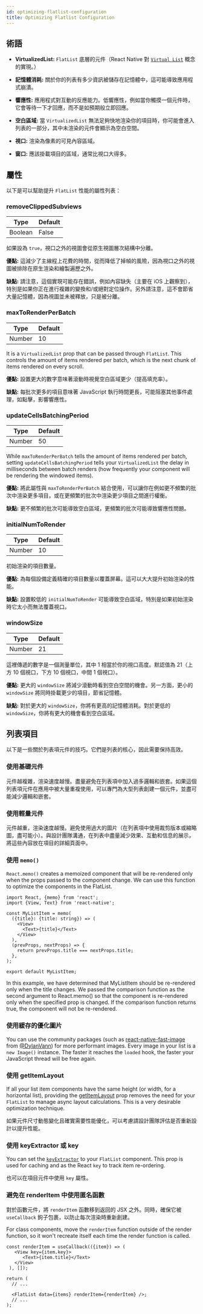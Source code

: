 ```yaml
---
id: optimizing-flatlist-configuration
title: Optimizing Flatlist Configuration
---
```


## 術語

- **VirtualizedList:** `FlatList` 底層的元件（React Native 對 [`Virtual List`](https://bvaughn.github.io/react-virtualized/#/components/List) 概念的實現。）

- **記憶體消耗:** 關於你的列表有多少資訊被儲存在記憶體中，這可能導致應用程式崩潰。

- **響應性:** 應用程式對互動的反應能力。低響應性，例如當你觸摸一個元件時，它會等待一下才回應，而不是如預期般立即回應。

- **空白區域:** 當 `VirtualizedList` 無法足夠快地渲染你的項目時，你可能會進入列表的一部分，其中未渲染的元件會顯示為空白空間。

- **視口:** 渲染為像素的可見內容區域。

- **窗口:** 應該掛載項目的區域，通常比視口大得多。

## 屬性

以下是可以幫助提升 `FlatList` 性能的屬性列表：

### removeClippedSubviews

| Type    | Default |
| ------- | ------- |
| Boolean | False   |

如果設為 `true`，視口之外的視圖會從原生視圖層次結構中分離。

**優點:** 這減少了主線程上花費的時間，從而降低了掉幀的風險，因為視口之外的視圖被排除在原生渲染和繪製遍歷之外。

**缺點:** 請注意，這個實現可能存在錯誤，例如內容缺失（主要在 iOS 上觀察到），特別是如果你正在進行複雜的變換和/或絕對定位操作。另外請注意，這不會節省大量記憶體，因為視圖並未被釋放，只是被分離。

### maxToRenderPerBatch

| Type   | Default |
| ------ | ------- |
| Number | 10      |

It is a `VirtualizedList` prop that can be passed through `FlatList`. This controls the amount of items rendered per batch, which is the next chunk of items rendered on every scroll.

**優點:** 設置更大的數字意味著滾動時視覺空白區域更少（提高填充率）。

**缺點:** 每批次更多的項目意味著 JavaScript 執行時間更長，可能阻塞其他事件處理，如點擊，影響響應性。

### updateCellsBatchingPeriod

| Type   | Default |
| ------ | ------- |
| Number | 50      |

While `maxToRenderPerBatch` tells the amount of items rendered per batch, setting `updateCellsBatchingPeriod` tells your `VirtualizedList` the delay in milliseconds between batch renders (how frequently your component will be rendering the windowed items).

**優點:** 將此屬性與 `maxToRenderPerBatch` 結合使用，可以讓你在例如更不頻繁的批次中渲染更多項目，或在更頻繁的批次中渲染更少項目之間進行權衡。

**缺點:** 更不頻繁的批次可能導致空白區域，更頻繁的批次可能導致響應性問題。

### initialNumToRender

| Type   | Default |
| ------ | ------- |
| Number | 10      |

初始渲染的項目數量。

**優點:** 為每個設備定義精確的項目數量以覆蓋屏幕。這可以大大提升初始渲染的性能。

**缺點:** 設置較低的 `initialNumToRender` 可能導致空白區域，特別是如果初始渲染時它太小而無法覆蓋視口。

### windowSize

| Type   | Default |
| ------ | ------- |
| Number | 21      |

這裡傳遞的數字是一個測量單位，其中 1 相當於你的視口高度。默認值為 21（上方 10 個視口，下方 10 個視口，中間 1 個視口）。

**優點:** 更大的 `windowSize` 將減少滾動時看到空白空間的機會。另一方面，更小的 `windowSize` 將同時掛載更少的項目，節省記憶體。

**缺點:** 對於更大的 `windowSize`，你將有更高的記憶體消耗。對於更低的 `windowSize`，你將有更大的機會看到空白區域。

## 列表項目

以下是一些關於列表項元件的技巧。它們是列表的核心，因此需要保持高效。

### 使用基礎元件

元件越複雜，渲染速度越慢。盡量避免在列表項中加入過多邏輯和嵌套。如果這個列表項元件在應用中被大量重複使用，可以專門為大型列表創建一個元件，並盡可能減少邏輯和嵌套。

### 使用輕量元件

元件越重，渲染速度越慢。避免使用過大的圖片（在列表項中使用裁剪版本或縮略圖，盡可能小）。與設計團隊溝通，在列表中盡量減少效果、互動和信息的展示，將這些內容放在項目的詳細頁面中。

### 使用 `memo()`

`React.memo()` creates a memoized component that will be re-rendered only when the props passed to the component change. We can use this function to optimize the components in the FlatList.

```tsx
import React, {memo} from 'react';
import {View, Text} from 'react-native';

const MyListItem = memo(
  ({title}: {title: string}) => (
    <View>
      <Text>{title}</Text>
    </View>
  ),
  (prevProps, nextProps) => {
    return prevProps.title === nextProps.title;
  },
);

export default MyListItem;
```

In this example, we have determined that MyListItem should be re-rendered only when the title changes. We passed the comparison function as the second argument to React.memo() so that the component is re-rendered only when the specified prop is changed. If the comparison function returns true, the component will not be re-rendered.

### 使用緩存的優化圖片

You can use the community packages (such as [react-native-fast-image](https://github.com/DylanVann/react-native-fast-image) from [@DylanVann](https://github.com/DylanVann)) for more performant images. Every image in your list is a `new Image()` instance. The faster it reaches the `loaded` hook, the faster your JavaScript thread will be free again.

### 使用 getItemLayout

If all your list item components have the same height (or width, for a horizontal list), providing the [getItemLayout](flatlist#getitemlayout) prop removes the need for your `FlatList` to manage async layout calculations. This is a very desirable optimization technique.

如果元件尺寸動態變化且確實需要性能優化，可以考慮請設計團隊評估是否重新設計以提升性能。

### 使用 keyExtractor 或 key

You can set the [`keyExtractor`](flatlist#keyextractor) to your `FlatList` component. This prop is used for caching and as the React `key` to track item re-ordering.

也可以在項目元件中使用 `key` 屬性。

### 避免在 renderItem 中使用匿名函數

對於函數元件，將 `renderItem` 函數移到返回的 JSX 之外。同時，確保它被 `useCallback` 鉤子包裹，以防止每次渲染時重新創建。

For class components, move the `renderItem` function outside of the render function, so it won't recreate itself each time the render function is called.

```tsx
const renderItem = useCallback(({item}) => (
   <View key={item.key}>
      <Text>{item.title}</Text>
   </View>
 ), []);

return (
  // ...

  <FlatList data={items} renderItem={renderItem} />;
  // ...
);
```